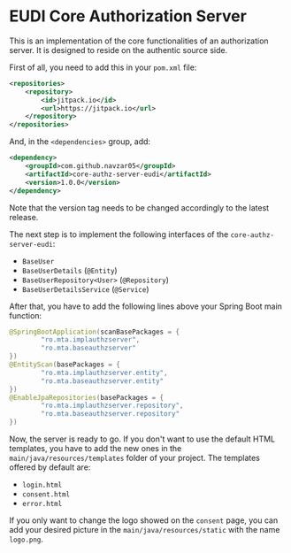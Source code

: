 # EUDI Core Authorization Server

This is an implementation of the core functionalities of an authorization server. It is designed to reside on the authentic source side.

First of all, you need to add this in your `pom.xml` file:
```xml
<repositories>
    <repository>
        <id>jitpack.io</id>
        <url>https://jitpack.io</url>
    </repository>
</repositories>
```
And, in the `<dependencies>` group, add:
```xml
<dependency>
    <groupId>com.github.navzar05</groupId>
    <artifactId>core-authz-server-eudi</artifactId>
    <version>1.0.0</version>
</dependency>
```
Note that the version tag needs to be changed accordingly to the latest release.

The next step is to implement the following interfaces of the `core-authz-server-eudi`:

- `BaseUser`
- `BaseUserDetails` (`@Entity`)
- `BaseUserRepository<User>` (`@Repository`)
- `BaseUserDetailsService` (`@Service`)

After that, you have to add the following lines above your Spring Boot main function:

```java
@SpringBootApplication(scanBasePackages = {
        "ro.mta.implauthzserver",
        "ro.mta.baseauthzserver"
})
@EntityScan(basePackages = {
        "ro.mta.implauthzserver.entity",
        "ro.mta.baseauthzserver.entity"
})
@EnableJpaRepositories(basePackages = {
        "ro.mta.implauthzserver.repository",
        "ro.mta.baseauthzserver.repository"
})
```
Now, the server is ready to go. If you don't want to use the default HTML templates, you have to add the new ones in the `main/java/resources/templates` folder of your project. The templates offered by default are:

- `login.html`
- `consent.html`
- `error.html`

If you only want to change the logo showed on the `consent` page, you can add your desired picture in the `main/java/resources/static` with the name `logo.png`.